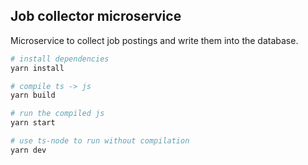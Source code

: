 ## Job collector microservice

Microservice to collect job postings and write them into the database. 


```bash 
# install dependencies
yarn install

# compile ts -> js
yarn build 

# run the compiled js
yarn start 

# use ts-node to run without compilation
yarn dev
```